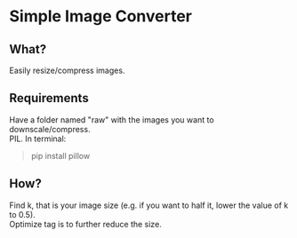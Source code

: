# Simple Image Converter
## What?
Easily resize/compress images.

## Requirements
Have a folder named "raw" with the images you want to downscale/compress.  
PIL. In terminal:  
>pip install pillow

## How?
Find k, that is your image size (e.g. if you want to half it, lower the value of k to 0.5).  
Optimize tag is to further reduce the size.